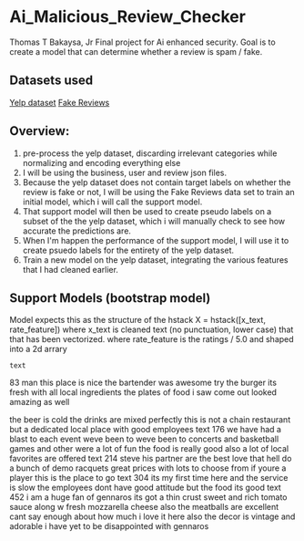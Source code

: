 # Ai_Malicious_Review_Checker
Thomas T Bakaysa, Jr
Final project for Ai enhanced security. Goal is to create a model that can determine whether a review is spam / fake.

## Datasets used
[Yelp dataset](https://www.kaggle.com/datasets/yelp-dataset/yelp-dataset/data)
[Fake Reviews](https://www.kaggle.com/datasets/mexwell/fake-reviews-dataset/data)

## Overview:
1. pre-process the yelp dataset, discarding irrelevant categories while normalizing and encoding everything else
2. I will be using the business, user and review json files.
3. Because the yelp dataset does not contain target labels on whether the review is fake or not, I will be using the Fake Reviews data set
to train an initial model, which i will call the support model.
4. That support model will then be used to create pseudo labels on a subset of the the yelp dataset, which i will manually check to see how
accurate the predictions are.
5. When I'm happen the performance of the support model, I will use it to create psuedo labels for the entirety of the yelp dataset.
6. Train a new model on the yelp dataset, integrating the various features that I had cleaned earlier.


## Support Models (bootstrap model)
Model expects this as the structure of the hstack
X = hstack([x_text, rate_feature])
where x_text is cleaned text (no punctuation, lower case) that that has been vectorized.
where rate_feature is the ratings / 5.0 and shaped into a 2d arrary

	text
83	man this place is nice the bartender was awesome try the burger its fresh with all local ingredients the plates of food i saw come out looked amazing as well 

the beer is cold the drinks are mixed perfectly  this is not a chain restaurant but a dedicated local place with good employees
	text
176	we have had a blast to each event weve been to  weve been to concerts and basketball games and other were a lot of fun  the food is really good also  a lot of local favorites are offered
	text
214	steve  his partner are the best love that hell do a bunch of demo racquets great prices with lots to choose from if youre a player this is the place to go
	text
304	its my first time here and the service is slow the employees dont have good attitude but the food its good
	text
452	i am a huge fan of gennaros its got a thin crust sweet and rich tomato sauce along w fresh mozzarella cheese also the meatballs are excellent cant say enough about how much i love it here also the decor is vintage and adorable i have yet to be disappointed with gennaros